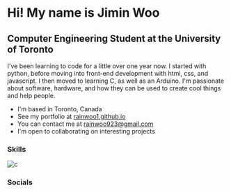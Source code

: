 [//]: # (# rainwoo1.github.io)

# Hi! My name is Jimin Woo
## Computer Engineering Student at the University of Toronto

I've been learning to code for a little over one year now.
I started with python, before moving into front-end development with html, css, and javascript.
I then moved to learning C, as well as an Arduino.
I'm passionate about software, hardware, and how they can be used to create cool things and help people.

- I'm based in Toronto, Canada
- See my portfolio at [rainwoo1.github.io](https://rainwoo1.github.io)
- You can contact me at rainwoo923@gmail.com
- I'm open to collaborating on interesting projects

### Skills
![c](https://raw.githubusercontent.com/danielcranney/readme-generator/main/public/icons/skills/c-colored.svg)

[//]: # (<img src="https://raw.githubusercontent.com/danielcranney/readme-generator/main/public/icons/skills/c-colored.svg" width="36" height="36" alt="C" style="max-width: 100%;">)

[//]: # (<img src="https://raw.githubusercontent.com/danielcranney/readme-generator/main/public/icons/skills/javascript-colored.svg" width="36" height="36" alt="JavaScript" style="max-width: 100%;">)

[//]: # (<img src="https://raw.githubusercontent.com/danielcranney/readme-generator/main/public/icons/skills/python-colored.svg" width="36" height="36" alt="Python" style="max-width: 100%;">)

[//]: # (<img src="https://raw.githubusercontent.com/danielcranney/readme-generator/main/public/icons/skills/nodejs-colored.svg" width="36" height="36" alt="NodeJS" style="max-width: 100%;">)

### Socials

[//]: # (<img src="https://raw.githubusercontent.com/danielcranney/readme-generator/main/public/icons/socials/github-dark.svg" width="32" height="32" style="max-width: 100%;">)
[//]: # (<img src="https://raw.githubusercontent.com/danielcranney/readme-generator/main/public/icons/socials/linkedin.svg" width="32" height="32" style="max-width: 100%;">)
